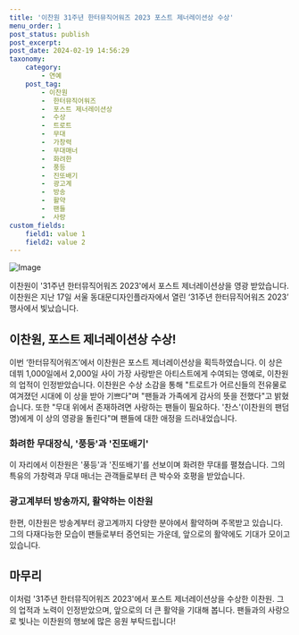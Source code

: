 ```yaml
---
title: '이찬원 31주년 한터뮤직어워즈 2023 포스트 제너레이션상 수상'
menu_order: 1
post_status: publish
post_excerpt: 
post_date: 2024-02-19 14:56:29
taxonomy:
    category:
        - 연예
    post_tag:
        - 이찬원
        -  한터뮤직어워즈
        -  포스트 제너레이션상
        -  수상
        -  트로트
        -  무대
        -  가창력
        -  무대매너
        -  화려한
        -  풍등
        -  진또배기
        -  광고계
        -  방송
        -  활약
        -  팬들
        -  사랑
custom_fields:
    field1: value 1
    field2: value 2
---
```


![Image](https://mimgnews.pstatic.net/image/311/2024/02/19/0001693246_001_20240219070104698.jpg?type=w540)

이찬원이 '31주년 한터뮤직어워즈 2023'에서 포스트 제너레이션상을 영광 받았습니다. 이찬원은 지난 17일 서울 동대문디자인플라자에서 열린 ‘31주년 한터뮤직어워즈 2023’ 행사에서 빛났습니다.
## 이찬원, 포스트 제너레이션상 수상!
이번 ‘한터뮤직어워즈’에서 이찬원은 포스트 제너레이션상을 획득하였습니다. 이 상은 데뷔 1,000일에서 2,000일 사이 가장 사랑받은 아티스트에게 수여되는 영예로, 이찬원의 업적이 인정받았습니다.
이찬원은 수상 소감을 통해 "트로트가 어르신들의 전유물로 여겨졌던 시대에 이 상을 받아 기쁘다"며 "팬들과 가족에게 감사의 뜻을 전했다"고 밝혔습니다. 또한 "무대 위에서 존재하려면 사랑하는 팬들이 필요하다. '찬스'(이찬원의 팬덤명)에게 이 상의 영광을 돌린다"며 팬들에 대한 애정을 드러내었습니다.
### 화려한 무대장식, '풍등'과 '진또배기'
이 자리에서 이찬원은 '풍등'과 '진또배기'를 선보이며 화려한 무대를 펼쳤습니다. 그의 특유의 가창력과 무대 매너는 관객들로부터 큰 박수와 호평을 받았습니다.
### 광고계부터 방송까지, 활약하는 이찬원
한편, 이찬원은 방송계부터 광고계까지 다양한 분야에서 활약하며 주목받고 있습니다. 그의 다재다능한 모습이 팬들로부터 증언되는 가운데, 앞으로의 활약에도 기대가 모이고 있습니다.
## 마무리
이처럼 '31주년 한터뮤직어워즈 2023'에서 포스트 제너레이션상을 수상한 이찬원. 그의 업적과 노력이 인정받았으며, 앞으로의 더 큰 활약을 기대해 봅니다. 팬들과의 사랑으로 빛나는 이찬원의 행보에 많은 응원 부탁드립니다!
